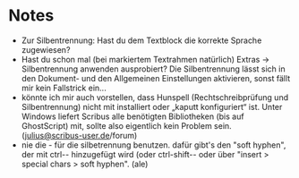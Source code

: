 # Notes

- Zur Silbentrennung: Hast du dem Textblock die korrekte Sprache zugewiesen?
- Hast du schon mal (bei markiertem Textrahmen natürlich) Extras → Silbentrennung anwenden ausprobiert?
Die Silbentrennung lässt sich in den Dokument- und den Allgemeinen Einstellungen aktivieren, sonst fällt mir kein Fallstrick ein...
- könnte ich mir auch vorstellen, dass Hunspell (Rechtschreibprüfung und Silbentrennung) nicht mit installiert oder „kaputt konfiguriert“ ist. Unter Windows liefert Scribus alle benötigten Bibliotheken (bis auf GhostScript) mit, sollte also eigentlich kein Problem sein. (julius@scribus-user.de/forum)
- nie die - für die silbetrennung benutzen. dafür gibt's den "soft hyphen", der mit ctrl-- hinzugefügt wird (oder ctrl-shift-- oder über "insert > special chars > soft hyphen". (ale)
